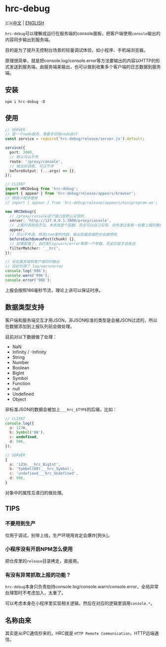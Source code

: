 # hrc-debug

🇨🇳[中文](https://github.com/hiNISAL/hrc-debug#hrc-debug) | [ENGLISH](https://github.com/hiNISAL/hrc-debug/blob/main/readme-en.md)

`hrc-debug`可以理解成运行在服务端的console面板，把客户端使用`console`输出的内容同步输出到服务端。

目的是为了提升无控制台场景的轻量调试体验，如小程序、手机端浏览器。

原理很简单，就是把console.log/console.error等方法要输出的内容以HTTP的形式发送到服务端，由服务端来输出，也可以做到收集多个客户端的日志数据到服务端。

## 安装

```shell
npm i hrc-debug -D
```

## 使用

```typescript
// SERVER
// 是一个node服务，需要手动用node执行
const service = require('hrc-debug/release/server.js').default;

service({
  port: 3000,
  // 默认可以不传
  route: '/proxy/console',
  // 输出前调用, 可以不传
  beforeOutput: (...args) => {},
});
```

```typescript
// CLIENT
import HRCDebug from 'hrc-debug';
import { appear } from 'hrc-debug/release/appears/browser';
// 微信小程序使用
// import { appear } from 'hrc-debug/release/appears/miniprogram.wx';

new HRCDebug({
  // /proxy/console这个接口是默认实现的
  server: 'http://127.0.0.1:3000/proxy/console',
  // 上报时调用的方法，本质就是个函数，完全可以自己实现，会传递过来每一批要上报的数据
  appear,
  // 可以不传递，修改item里的内容，输出到服务端的也会被修改
  beforeEachQueuePost(chunk) {},
  // 如果配置了，会匹配log/warn/error等第一个参数，完全匹配才会发送
  filterMatcher: '__hrc',
});

// 会在服务端和客户端同时输出
// 目前代理了 log/warn/error
console.log('996');
console.warn('996');
console.error('996');
```

上报会按照166毫秒节流，理论上讲可以保证时序。

## 数据类型支持

客户端和服务端交互才用JSON，非JSON标准的类型是会被JSON过滤的，所以在数据添加到上报队列前会做处理。

目前对以下数据做了处理：

- NaN
- Infinity / -Infinity
- String
- Number
- Boolean
- BigInt
- Symbol
- Function
- null
- Undefined
- Object

非标准JSON的数据会被加上`___hrc_$TYPE`的后缀，比如：

```js
// CLIENT
console.log({
  a: 123n,
  b: Symbol('88'),
  c: undefined,
  d: 996,
});

// SERVER
{
  a: '123n___hrc_BigInt',
  b: 'Symbol(88)___hrc_Symbol',
  c: 'undefined___hrc_Undefined',
  d: 996,
}
```

对象中的属性互递归的做处理。

## TIPS

### 不要用到生产

仅用于调试，别带上线，生产环境用肯定会爆炸[狗头]。

### 小程序没有开启NPM怎么使用

把仓库里的`release`目录拷走，直接用。

### 有没有异常抓取上报的功能？

`hrc-debug`本身只负责劫持console.log/console.warn/console.error，全局异常处理暂时不考虑加入，太重了。

可以考虑本身在小程序里实现相关逻辑，然后在对应的逻辑里调用`console.*`。

## 名称由来

其实是从IPC通信抄来的，HRC就是 `HTTP Remote Communication`，HTTP远端通信。

